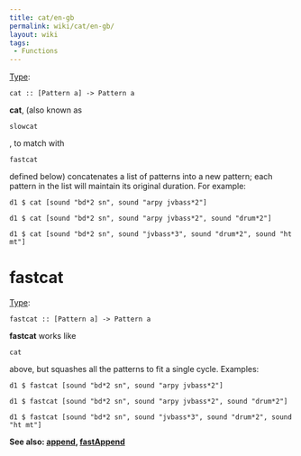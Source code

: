 ```yaml
---
title: cat/en-gb
permalink: wiki/cat/en-gb/
layout: wiki
tags:
 - Functions
---
```


<languages/>

<div class="mw-translate-fuzzy">

[Type](/wiki/Type_signature "wikilink"):

    cat :: [Pattern a] -> Pattern a

</div>

**cat**, (also known as

    slowcat

, to match with

    fastcat

defined below) concatenates a list of patterns into a new pattern; each
pattern in the list will maintain its original duration. For example:

    d1 $ cat [sound "bd*2 sn", sound "arpy jvbass*2"]

    d1 $ cat [sound "bd*2 sn", sound "arpy jvbass*2", sound "drum*2"]

    d1 $ cat [sound "bd*2 sn", sound "jvbass*3", sound "drum*2", sound "ht mt"]

# fastcat

[Type](/wiki/Type_signature "wikilink"):

    fastcat :: [Pattern a] -> Pattern a

**fastcat** works like

    cat

above, but squashes all the patterns to fit a single cycle. Examples:

    d1 $ fastcat [sound "bd*2 sn", sound "arpy jvbass*2"]

    d1 $ fastcat [sound "bd*2 sn", sound "arpy jvbass*2", sound "drum*2"]

    d1 $ fastcat [sound "bd*2 sn", sound "jvbass*3", sound "drum*2", sound "ht mt"]

**See also: [append](append "wikilink"),
[fastAppend](append#fastAppend "wikilink")**
